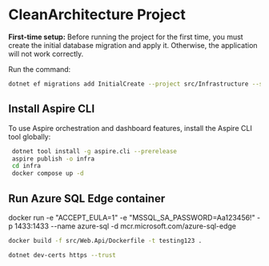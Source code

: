 # CleanArchitecture Project

**First-time setup:**
Before running the project for the first time, you must create the initial database migration and apply it. Otherwise, the application will not work correctly.

Run the command:

```sh
dotnet ef migrations add InitialCreate --project src/Infrastructure --startup-project src/Web.Api --output-dir Data/Migrations
```



## Install Aspire CLI

To use Aspire orchestration and dashboard features, install the Aspire CLI tool globally:

```sh
 dotnet tool install -g aspire.cli --prerelease
 aspire publish -o infra
 cd infra
 docker compose up -d
```

## Run Azure SQL Edge container

docker run -e "ACCEPT_EULA=1" -e "MSSQL_SA_PASSWORD=Aa123456!" -p 1433:1433 --name azure-sql -d mcr.microsoft.com/azure-sql-edge

```sh
docker build -f src/Web.Api/Dockerfile -t testing123 .
```


```sh
dotnet dev-certs https --trust
```

